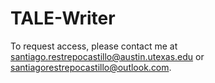 # TALE-Writer

To request access, please contact me at santiago.restrepocastillo@austin.utexas.edu or santiagorestrepocastillo@outlook.com.
